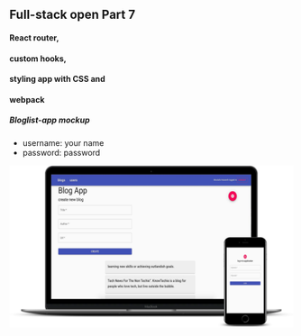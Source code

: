 ## Full-stack open  Part 7

#### React router, 
#### custom hooks, 
#### styling app with CSS and 
#### webpack



##### Bloglist-app mockup

 - username: your name
 - password: password


 ![screenshot](blogList-mockup.png)
